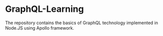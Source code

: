 # GraphQL-Learning

The repository contains the basics of GraphQL technology implemented in Node.JS using Apollo framework. 
